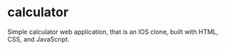 # calculator
Simple calculator web application, that is an IOS clone, built with HTML, CSS, and JavaScript.
